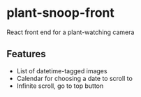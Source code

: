 # plant-snoop-front
React front end for a plant-watching camera

## Features
* List of datetime-tagged images
* Calendar for choosing a date to scroll to
* Infinite scroll, go to top button
